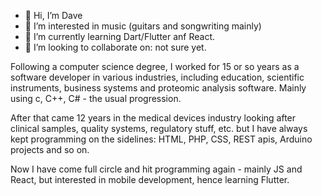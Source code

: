 - 👋 Hi, I’m Dave
- 👀 I’m interested in music (guitars and songwriting mainly)
- 🌱 I’m currently learning Dart/Flutter anf React.
- 💞️ I’m looking to collaborate on: not sure yet. 

<p>Following a computer science degree, I worked for 15 or so years as a software developer in various industries, including education, scientific instruments, business systems and proteomic analysis software. Mainly using c, C++, C# - the usual progression.</p>
<p>After that came 12 years in the medical devices industry looking after clinical samples, quality systems, regulatory stuff, etc. but I have always kept programming on the sidelines: HTML, PHP, CSS, REST apis, Arduino projects and so on.</p>
<p>Now I have come full circle and hit programming again - mainly JS and React, but interested in mobile development, hence learning Flutter.</p>

<!---
davemiller72/davemiller72 is a ✨ special ✨ repository because its `README.md` (this file) appears on your GitHub profile.
You can click the Preview link to take a look at your changes.
--->
